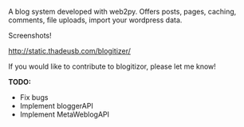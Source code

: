 A blog system developed with web2py. Offers posts, pages, caching, comments, file uploads, import your wordpress data.

Screenshots!

http://static.thadeusb.com/blogitizer/

If you would like to contribute to blogitizor, please let me know!


**TODO:**

  * Fix bugs
  * Implement bloggerAPI
  * Implement MetaWeblogAPI
